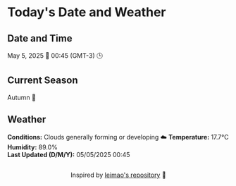  # Today's Date and Weather
    
## Date and Time
May 5, 2025 📅
00:45 (GMT-3) 🕒

## Current Season
Autumn 🍂
## Weather 
**Conditions:** Clouds generally forming or developing ☁️
**Temperature:** 17.7°C  
**Humidity:** 89.0%  
**Last Updated (D/M/Y):** 05/05/2025 00:45
##
<div align="center">Inspired by <a href="https://github.com/leimao/What-Is-The-Date-Today">leimao's repository</a> 🌱</div>
